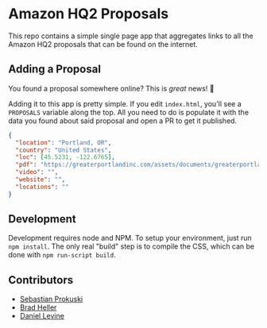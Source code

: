 # Amazon HQ2 Proposals

This repo contains a simple single page app that aggregates links to all the
Amazon HQ2 proposals that can be found on the internet.

## Adding a Proposal

You found a proposal somewhere online? This is *great* news! :tada:

Adding it to this app is pretty simple. If you edit `index.html`, you'll see a
`PROPOSALS` variable along the top. All you need to do is populate it with the
data you found about said proposal and open a PR to get it published.

```json
{
  "location": "Portland, OR",
  "country": "United States",
  "loc": [45.5231, -122.6765],
  "pdf": "https://greaterportlandinc.com/assets/documents/greaterportlandinc-amazonhq2.pdf",
  "video": "",
  "website": "",
  "locations": ""
}
```

## Development

Development requires node and NPM. To setup your environment, just run `npm
install`. The only real "build" step is to compile the CSS, which can be done
with `npm run-script build`.

## Contributors

* [Sebastian Prokuski](https://github.com/sprokusk)
* [Brad Heller](https://github.com/bradhe)
* [Daniel Levine](https://github.com/dlevine815)

